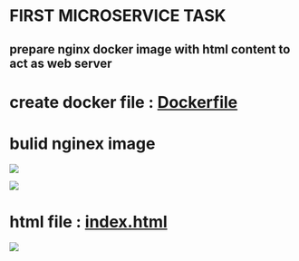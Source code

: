 # FIRST MICROSERVICE TASK

## prepare nginx docker image with html content to act as web server

# create docker file : [Dockerfile](https://github.com/IbrahimmAdel/DevOps_Bootcamp/blob/main/microservice/task%201/nginx-image/Dockerfile)

# bulid nginex image 

![](https://github.com/IbrahimmAdel/DevOps_Bootcamp/assets/128406458/90f92ea9-5160-4231-b3d1-85ff2384ef4a)

![](https://github.com/IbrahimmAdel/DevOps_Bootcamp/assets/128406458/dcf5ac4e-6e09-4eef-be3a-d6cba4fb571e)

# html file : [index.html](https://github.com/IbrahimmAdel/DevOps_Bootcamp/blob/main/microservice/task%201/nginx-image/files/index.html)

![](https://github.com/IbrahimmAdel/DevOps_Bootcamp/assets/128406458/f510e41c-c8d1-4168-850e-7b83e7c72398)





